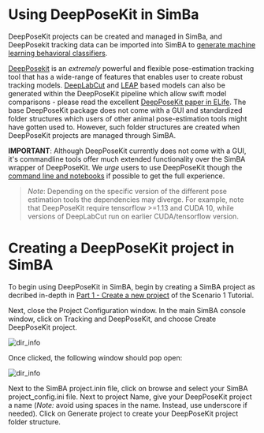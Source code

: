 # Using DeepPoseKit in SimBa

DeepPoseKit projects can be created and managed in SimBa, and DeepPosekit tracking data can be imported into SimBA to [generate machine learning behavioral classifiers](https://github.com/sgoldenlab/simba/blob/master/docs/Scenario1.md).

[DeepPosekit](https://github.com/jgraving/DeepPoseKit) is an *extremely* powerful and flexible pose-estimation tracking tool that has a wide-range of features that enables user to create robust tracking models. [DeepLabCut](https://github.com/AlexEMG/DeepLabCut) and [LEAP](https://github.com/talmo/leap) based models can also be generated within the DeepPoseKit pipeline which allow swift model comparisons - please read the excellent [DeepPoseKit paper in ELife](https://elifesciences.org/articles/47994). The base DeepPoseKit package does not come with a GUI and standardized folder structures which users of other animal pose-estimation tools might have gotten used to. However, such folder structures are created when DeepPoseKit projects are managed through SimBA.  

**IMPORTANT**: Although DeepPoseKit currently does not come with a GUI, it's commandline tools offer much extended functionality over the SimBA wrapper of DeepPoseKit. We *urge* users to use DeepPoseKit though the [command line and notebooks](https://github.com/jgraving/DeepPoseKit#using-deepposekit-is-a-4-step-process) if possible to get the full experience. 

>*Note*: Depending on the specific version of the different pose estimation tools the dependencies may diverge. For example, note that DeepPoseKit require tensorflow >=1.13 and CUDA 10, while versions of DeepLabCut run on earlier CUDA/tensorflow version. 

# Creating a DeepPoseKit project in SimBA

To begin using DeepPoseKit in SimBA, begin by creating a SimBA project as decribed in-depth in [Part 1 - Create a new project](https://github.com/sgoldenlab/simba/blob/master/docs/Scenario1.md#part-1-create-a-new-project-1) of the Scenario 1 Tutorial. 

Next, close the Project Configuration window. In the main SimBA console window, click on Tracking and DeepPoseKit, and choose Create DeepPoseKit project.

![](https://github.com/sgoldenlab/simba/blob/master/images/DPK1.png "dir_info")

Once clicked, the following window should pop open: 

![](https://github.com/sgoldenlab/simba/blob/master/images/DPK2.png "dir_info")

Next to the SimBA project.inin file, click on browse and select your SimBA project_config.ini file. Next to project Name, give your DeepPoseKit project a name (*Note:* avoid using spaces in the name. Instead, use underscore if needed). Click on Generate project to create your DeepPoseKit project folder structure. 








